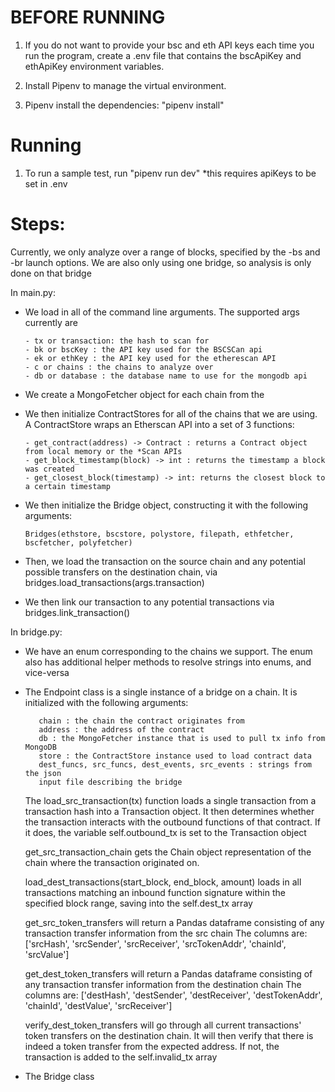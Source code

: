 # BEFORE RUNNING

1. If you do not want to provide your bsc and eth API keys each time you run the program,
create a .env file that contains the bscApiKey and ethApiKey environment variables.

2. Install Pipenv to manage the virtual environment. 

3. Pipenv install the dependencies: "pipenv install"


# Running 
1. To run a sample test, run "pipenv run dev" *this requires apiKeys to be set in .env

# Steps:
Currently, we only analyze over a range of blocks, specified by the -bs and -br launch options.
We are also only using one bridge, so analysis is only done on that bridge

In main.py:
- We load in all of the command line arguments. The supported args currently are
    ``` 
    - tx or transaction: the hash to scan for
    - bk or bscKey : the API key used for the BSCSCan api
    - ek or ethKey : the API key used for the etherescan API
    - c or chains : the chains to analyze over
    - db or database : the database name to use for the mongodb api
    ```
- We create a MongoFetcher object for each chain from the 
- We then initialize ContractStores for all of the chains that we are using. A ContractStore
  wraps an Etherscan API into a set of 3 functions:
  ```
  - get_contract(address) -> Contract : returns a Contract object from local memory or the *Scan APIs
  - get_block_timestamp(block) -> int : returns the timestamp a block was created
  - get_closest_block(timestamp) -> int: returns the closest block to a certain timestamp
  ```

- We then initialize the Bridge object, constructing it with the following arguments:
  ```
  Bridges(ethstore, bscstore, polystore, filepath, ethfetcher, bscfetcher, polyfetcher)
  ```

- Then, we load the transaction on the source chain and any potential possible transfers on the destination
  chain, via bridges.load_transactions(args.transaction)

- We then link our transaction to any potential transactions via bridges.link_transaction()

In bridge.py:
- We have an enum corresponding to the chains we support. The enum also has additional helper methods to resolve
  strings into enums, and vice-versa

- The Endpoint class is a single instance of a bridge on a chain. 
     It is initialized with the following arguments:
     ```
        chain : the chain the contract originates from
        address : the address of the contract
        db : the MongoFetcher instance that is used to pull tx info from MongoDB
        store : the ContractStore instance used to load contract data
        dest_funcs, src_funcs, dest_events, src_events : strings from the json
        input file describing the bridge
     ```

     The load_src_transaction(tx) function loads a single transaction from a transaction hash into a
     Transaction object. It then determines whether the transaction interacts with the outbound functions
     of that contract. If it does, the variable self.outbound_tx is set to the Transaction object

     get_src_transaction_chain gets the Chain object representation of the chain where the transaction 
     originated on.

     load_dest_transactions(start_block, end_block, amount) loads in all transactions matching an inbound
     function signature within the specified block range, saving into the self.dest_tx array

     get_src_token_transfers will return a Pandas dataframe consisting of any transaction transfer information
     from the src chain
     The columns are: ['srcHash', 'srcSender', 'srcReceiver', 'srcTokenAddr', 'chainId', 'srcValue']

     get_dest_token_transfers will return a Pandas dataframe consisting of any transaction transfer information
     from the destination chain
     The columns are: ['destHash', 'destSender', 'destReceiver', 'destTokenAddr', 'chainId', 'destValue', 'srcReceiver']

     verify_dest_token_transfers will go through all current transactions' token transfers on the destination chain. It will then verify that there is indeed a token transfer from the expected address. If not,
     the transaction is added to the self.invalid_tx array
    
- The Bridge class
